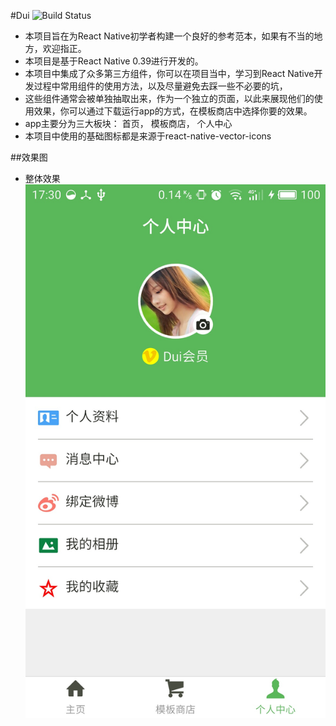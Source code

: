 #Dui
<img src="https://travis-ci.org/jondot/awesome-react-native.svg?branch=master" alt="Build Status" />
- 本项目旨在为React Native初学者构建一个良好的参考范本，如果有不当的地方，欢迎指正。
- 本项目是基于React Native 0.39进行开发的。
- 本项目中集成了众多第三方组件，你可以在项目当中，学习到React Native开发过程中常用组件的使用方法，以及尽量避免去踩一些不必要的坑，
- 这些组件通常会被单独抽取出来，作为一个独立的页面，以此来展现他们的使用效果，你可以通过下载运行app的方式，在模板商店中选择你要的效果。
- app主要分为三大板块：
        首页，
        模板商店，
        个人中心
- 本项目中使用的基础图标都是来源于react-native-vector-icons

##效果图
* 整体效果
![image](./renders/1.jpg)
